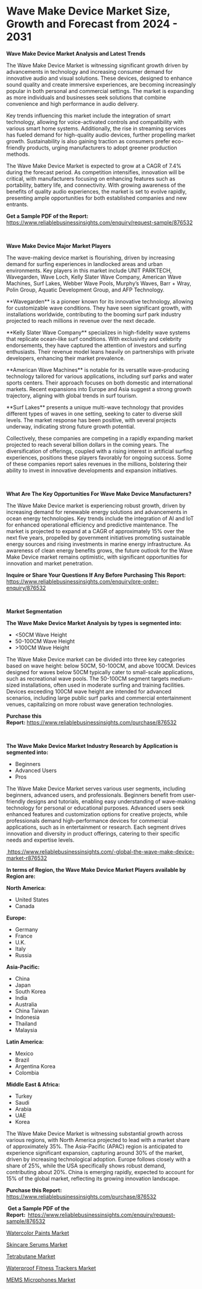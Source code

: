<p><h1>Wave Make Device Market Size, Growth and Forecast from 2024 - 2031</h1></p><p><strong>Wave Make Device Market Analysis and Latest Trends</strong></p>
<p><p>The Wave Make Device Market is witnessing significant growth driven by advancements in technology and increasing consumer demand for innovative audio and visual solutions. These devices, designed to enhance sound quality and create immersive experiences, are becoming increasingly popular in both personal and commercial settings. The market is expanding as more individuals and businesses seek solutions that combine convenience and high performance in audio delivery.</p><p>Key trends influencing this market include the integration of smart technology, allowing for voice-activated controls and compatibility with various smart home systems. Additionally, the rise in streaming services has fueled demand for high-quality audio devices, further propelling market growth. Sustainability is also gaining traction as consumers prefer eco-friendly products, urging manufacturers to adopt greener production methods.</p><p>The Wave Make Device Market is expected to grow at a CAGR of 7.4% during the forecast period. As competition intensifies, innovation will be critical, with manufacturers focusing on enhancing features such as portability, battery life, and connectivity. With growing awareness of the benefits of quality audio experiences, the market is set to evolve rapidly, presenting ample opportunities for both established companies and new entrants.</p></p>
<p><strong>Get a Sample PDF of the Report:&nbsp;</strong> <a href="https://www.reliablebusinessinsights.com/enquiry/request-sample/876532">https://www.reliablebusinessinsights.com/enquiry/request-sample/876532</a></p>
<p>&nbsp;</p>
<p><strong>Wave Make Device Major Market Players</strong></p>
<p><p>The wave-making device market is flourishing, driven by increasing demand for surfing experiences in landlocked areas and urban environments. Key players in this market include UNIT PARKTECH, Wavegarden, Wave Loch, Kelly Slater Wave Company, American Wave Machines, Surf Lakes, Webber Wave Pools, Murphy’s Waves, Barr + Wray, Polin Group, Aquatic Development Group, and AFP Technology.</p><p>**Wavegarden** is a pioneer known for its innovative technology, allowing for customizable wave conditions. They have seen significant growth, with installations worldwide, contributing to the booming surf park industry projected to reach millions in revenue over the next decade.</p><p>**Kelly Slater Wave Company** specializes in high-fidelity wave systems that replicate ocean-like surf conditions. With exclusivity and celebrity endorsements, they have captured the attention of investors and surfing enthusiasts. Their revenue model leans heavily on partnerships with private developers, enhancing their market prevalence.</p><p>**American Wave Machines** is notable for its versatile wave-producing technology tailored for various applications, including surf parks and water sports centers. Their approach focuses on both domestic and international markets. Recent expansions into Europe and Asia suggest a strong growth trajectory, aligning with global trends in surf tourism.</p><p>**Surf Lakes** presents a unique multi-wave technology that provides different types of waves in one setting, seeking to cater to diverse skill levels. The market response has been positive, with several projects underway, indicating strong future growth potential.</p><p>Collectively, these companies are competing in a rapidly expanding market projected to reach several billion dollars in the coming years. The diversification of offerings, coupled with a rising interest in artificial surfing experiences, positions these players favorably for ongoing success. Some of these companies report sales revenues in the millions, bolstering their ability to invest in innovative developments and expansion initiatives.</p></p>
<p>&nbsp;</p>
<p><strong>What Are The Key Opportunities For Wave Make Device Manufacturers?</strong></p>
<p><p>The Wave Make Device market is experiencing robust growth, driven by increasing demand for renewable energy solutions and advancements in ocean energy technologies. Key trends include the integration of AI and IoT for enhanced operational efficiency and predictive maintenance. The market is projected to expand at a CAGR of approximately 15% over the next five years, propelled by government initiatives promoting sustainable energy sources and rising investments in marine energy infrastructure. As awareness of clean energy benefits grows, the future outlook for the Wave Make Device market remains optimistic, with significant opportunities for innovation and market penetration.</p></p>
<p><strong>Inquire or Share Your Questions If Any Before Purchasing This Report:</strong> <a href="https://www.reliablebusinessinsights.com/enquiry/pre-order-enquiry/876532">https://www.reliablebusinessinsights.com/enquiry/pre-order-enquiry/876532</a></p>
<p>&nbsp;</p>
<p><strong>Market Segmentation</strong></p>
<p><strong>The Wave Make Device Market Analysis by types is segmented into:</strong></p>
<p><ul><li><50CM Wave Height</li><li>50-100CM Wave Height</li><li>>100CM Wave Height</li></ul></p>
<p><p>The Wave Make Device market can be divided into three key categories based on wave height: below 50CM, 50-100CM, and above 100CM. Devices designed for waves below 50CM typically cater to small-scale applications, such as recreational wave pools. The 50-100CM segment targets medium-sized installations, often used in moderate surfing and training facilities. Devices exceeding 100CM wave height are intended for advanced scenarios, including large public surf parks and commercial entertainment venues, capitalizing on more robust wave generation technologies.</p></p>
<p><strong>Purchase this Report:&nbsp;</strong><a href="https://www.reliablebusinessinsights.com/purchase/876532">https://www.reliablebusinessinsights.com/purchase/876532</a></p>
<p>&nbsp;</p>
<p><strong>The Wave Make Device Market Industry Research by Application is segmented into:</strong></p>
<p><ul><li>Beginners</li><li>Advanced Users</li><li>Pros</li></ul></p>
<p><p>The Wave Make Device Market serves various user segments, including beginners, advanced users, and professionals. Beginners benefit from user-friendly designs and tutorials, enabling easy understanding of wave-making technology for personal or educational purposes. Advanced users seek enhanced features and customization options for creative projects, while professionals demand high-performance devices for commercial applications, such as in entertainment or research. Each segment drives innovation and diversity in product offerings, catering to their specific needs and expertise levels.</p></p>
<p><a href="https://www.reliablebusinessinsights.com/-global-the-wave-make-device-market-r876532">&nbsp;https://www.reliablebusinessinsights.com/-global-the-wave-make-device-market-r876532</a></p>
<p><strong>In terms of Region, the Wave Make Device Market Players available by Region are:</strong></p>
<p>
    <p> <strong> North America: </strong>
        <ul>
            <li>United States</li>
            <li>Canada</li>
        </ul>
        </p> 
    <p> <strong> Europe: </strong>
        <ul>
            <li>Germany</li>
            <li>France</li>
            <li>U.K.</li>
            <li>Italy</li>
            <li>Russia</li>
        </ul>
        </p> 
    <p> <strong> Asia-Pacific: </strong>
        <ul>
            <li>China</li>
            <li>Japan</li>
            <li>South Korea</li>
            <li>India</li>
            <li>Australia</li>
            <li>China Taiwan</li>
            <li>Indonesia</li>
            <li>Thailand</li>
            <li>Malaysia</li>
        </ul>
        </p> 
    <p> <strong> Latin America: </strong>
        <ul>
            <li>Mexico</li>
            <li>Brazil</li>
            <li>Argentina Korea</li>
            <li>Colombia</li>
        </ul>
        </p> 
    <p> <strong> Middle East & Africa: </strong>
        <ul>
            <li>Turkey</li>
            <li>Saudi</li>
            <li>Arabia</li>
            <li>UAE</li>
            <li>Korea</li>
        </ul>
    </p>
    </p>
<p><p>The Wave Make Device Market is witnessing substantial growth across various regions, with North America projected to lead with a market share of approximately 35%. The Asia-Pacific (APAC) region is anticipated to experience significant expansion, capturing around 30% of the market, driven by increasing technological adoption. Europe follows closely with a share of 25%, while the USA specifically shows robust demand, contributing about 20%. China is emerging rapidly, expected to account for 15% of the global market, reflecting its growing innovation landscape.</p></p>
<p><strong>Purchase this Report: </strong><a href="https://www.reliablebusinessinsights.com/purchase/876532">https://www.reliablebusinessinsights.com/purchase/876532</a></p>
<p>&nbsp;<strong>Get a Sample PDF of the Report:&nbsp;&nbsp;</strong><a href="https://www.reliablebusinessinsights.com/enquiry/request-sample/876532">https://www.reliablebusinessinsights.com/enquiry/request-sample/876532</a></p>
<p><strong></strong></p>
<p><p><a href="https://github.com/SanjidaKhan901/Market-Research-Report-List-1/blob/main/watercolor-paints-market.md">Watercolor Paints Market</a></p><p><a href="https://medium.com/@tiannaorton6767/the-global-skincare-serums-market-is-a-dynamic-and-growing-industry-b1634fa0f7b5">Skincare Serums Market</a></p><p><a href="https://issuu.com/reportprime-2/docs/tetrabutane-market-size-2030.pptx_ca9465e36168ff">Tetrabutane Market</a></p><p><a href="https://github.com/AngelaWalsh696/Market-Research-Report-List-1/blob/main/waterproof-fitness-trackers-market.md">Waterproof Fitness Trackers Market</a></p><p><a href="https://www.linkedin.com/pulse/global-mems-microphones-market-focus-application-end-use-ukkwe?trackingId=lgDXOQMISlKfptz8pXQQMw%3D%3D">MEMS Microphones Market</a></p></p>